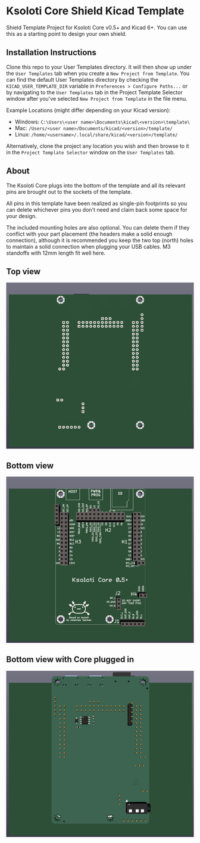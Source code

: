# Ksoloti Core Shield Kicad Template

Shield Template Project for Ksoloti Core v0.5+ and Kicad 6+. You can use this as a starting point to design your own shield.

## Installation Instructions

Clone this repo to your User Templates directory. It will then show up under the `User Templates` tab when you create a `New Project from Template`. You can find the default User Templates directory by checking the `KICAD_USER_TEMPLATE_DIR` variable in `Preferences > Configure Paths...` or by navigating to the `User Templates` tab in the Project Template Selector window after you've selected `New Project from Template` in the file menu.

Example Locations (might differ depending on your Kicad version):
 * Windows: `C:\Users\<user name>\Documents\kicad\<version>\template\`
 * Mac: `/Users/<user name>/Documents/kicad/<version>/template/`
 * Linux: `/home/<username>/.local/share/kicad/<version>/template/`

Alternatively, clone the project any location you wish and then browse to it in the `Project Template Selector` window on the `User Templates` tab. 

## About
The Ksoloti Core plugs into the bottom of the template and all its relevant pins are brought out to the sockets of the template.

All pins in this template have been realized as single-pin footprints so you can delete whichever pins you don't need and claim back some space for your design.

The included mounting holes are also optional. You can delete them if they conflict with your part placement (the headers make a solid enough connection), although it is recommended you keep the two top (north) holes to maintain a solid connection when plugging your USB cables. M3 standoffs with 12mm length fit well here.

## Top view

![ksoloti_shield_template_top.png](/meta/ksoloti_shield_template_top.png)

## Bottom view

![ksoloti_shield_template_bottom.png](/meta/ksoloti_shield_template_bottom.png)

## Bottom view with Core plugged in

![ksoloti_shield_template_bottom_3d.png](/meta/ksoloti_shield_template_bottom_3d.png)
